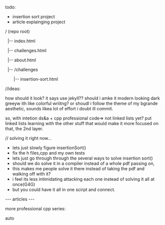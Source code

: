 todo:
- insertion sort project 
- article explainging project




/ (repo root)

  |-- index.html

  |-- challenges.html

  |-- about.html

  |-- /challenges

       |-- insertion-sort.html

  
  
  

//ideas:

how should it look? it says use jekyll??
should i amke it modern looking dark greeyw ith like colorful wriitng?
or shoudl i follow the theme of my bgrande aesthetic, sounds likea lot of effort i doubt ill commit.

so, with intetion ds&a + cpp professional code=> not linked lists yet?
put linked lists learning with the other stuff that would make it more focused on that, the 2nd layer.

// solving it right now...
- lets just slowly figure insertionSort()
- fix the h files,cpp and my own tests
- lets just go through through the several ways to solve insertion sort()
- should we do solve it in a compiler instead of a whole pdf passing on, 
- this makes me people solve it there instead of taking the pdf and walking off with it?
- i feel its less intimidating attacking each one instead of solving it all at once(G4G)
- but you could have it all in one scirpt and connect.








--- articles ---

more professional cpp series:

auto





